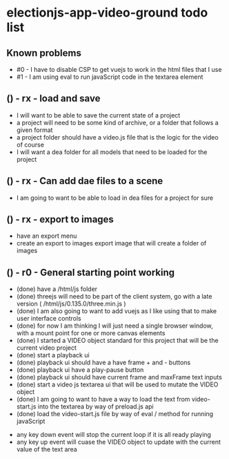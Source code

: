 # electionjs-app-video-ground todo list

## Known problems
* #0 - I have to disable CSP to get vuejs to work in the html files that I use
* #1 - I am using eval to run javaScript code in the textarea element

## () - rx - load and save
* I will want to be able to save the current state of a project
* a project will need to be some kind of archive, or a folder that follows a given format
* a project folder should have a video.js file that is the logic for the video of course
* I will want a dea folder for all models that need to be loaded for the project

## () - rx - Can add dae files to a scene
* I am going to want to be able to load in dea files for a project for sure

## () - rx - export to images
* have an export menu
* create an export to images export image that will create a folder of images

## () - r0 - General starting point working
* (done) have a \/html\/js folder
* (done) threejs will need to be part of the client system, go with a late version \( \/html\/js\/0.135.0\/three.min.js \)
* (done) I am also going to want to add vuejs as I like using that to make user interface controls
* (done) for now I am thinking I will just need a single browser window, with a mount point for one or more canvas elements
* (done) I started a VIDEO object standard for this project that will be the current video project
* (done) start a playback ui
* (done) playback ui should have a have frame + and - buttons
* (done) playback ui have a play-pause button
* (done) playback ui should have current frame and maxFrame text inputs
* (done) start a video js textarea ui that will be used to mutate the VIDEO object
* (done) I am going to want to have a way to load the text from video-start.js into the textarea by way of preload.js api
* (done) load the video-start.js file by way of eval / method for running javaScript

<!-- VIDEO object mutate ui -->
* any key down event will stop the current loop if it is all ready playing
* any key up event will cuase the VIDEO object to update with the current value of the text area
